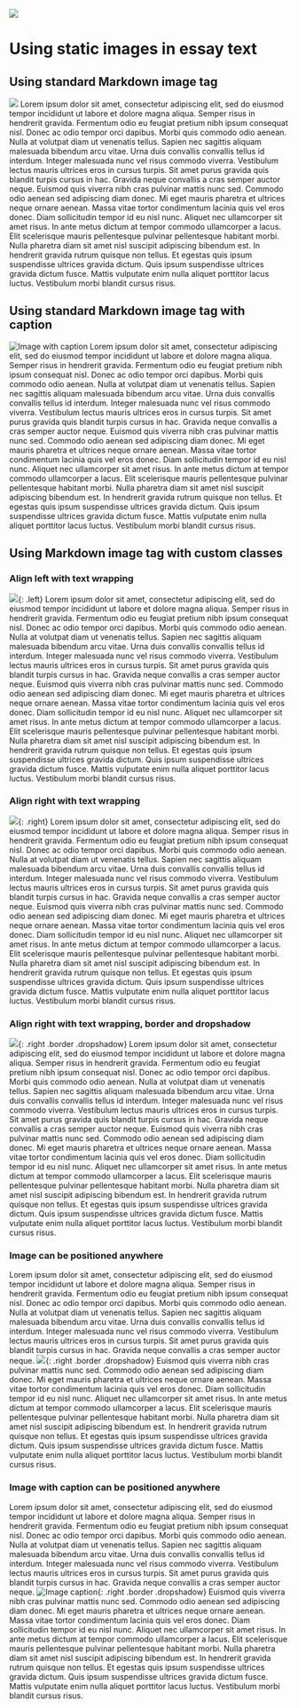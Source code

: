 <a href="https://visual-essays.app"><img src="/ve-button.png"></a>

<param ve-config title="Inline images example">

# Using static images in essay text

## Using standard Markdown image tag 

![](books.jpg)
Lorem ipsum dolor sit amet, consectetur adipiscing elit, sed do eiusmod tempor incididunt ut labore et dolore magna aliqua. Semper risus in hendrerit gravida. Fermentum odio eu feugiat pretium nibh ipsum consequat nisl. Donec ac odio tempor orci dapibus. Morbi quis commodo odio aenean. Nulla at volutpat diam ut venenatis tellus. Sapien nec sagittis aliquam malesuada bibendum arcu vitae. Urna duis convallis convallis tellus id interdum. Integer malesuada nunc vel risus commodo viverra. Vestibulum lectus mauris ultrices eros in cursus turpis. Sit amet purus gravida quis blandit turpis cursus in hac. Gravida neque convallis a cras semper auctor neque.  Euismod quis viverra nibh cras pulvinar mattis nunc sed. Commodo odio aenean sed adipiscing diam donec. Mi eget mauris pharetra et ultrices neque ornare aenean. Massa vitae tortor condimentum lacinia quis vel eros donec. Diam sollicitudin tempor id eu nisl nunc. Aliquet nec ullamcorper sit amet risus. In ante metus dictum at tempor commodo ullamcorper a lacus. Elit scelerisque mauris pellentesque pulvinar pellentesque habitant morbi. Nulla pharetra diam sit amet nisl suscipit adipiscing bibendum est. In hendrerit gravida rutrum quisque non tellus. Et egestas quis ipsum suspendisse ultrices gravida dictum. Quis ipsum suspendisse ultrices gravida dictum fusce. Mattis vulputate enim nulla aliquet porttitor lacus luctus. Vestibulum morbi blandit cursus risus.

## Using standard Markdown image tag with caption

![Image with caption](books.jpg)
Lorem ipsum dolor sit amet, consectetur adipiscing elit, sed do eiusmod tempor incididunt ut labore et dolore magna aliqua. Semper risus in hendrerit gravida. Fermentum odio eu feugiat pretium nibh ipsum consequat nisl. Donec ac odio tempor orci dapibus. Morbi quis commodo odio aenean. Nulla at volutpat diam ut venenatis tellus. Sapien nec sagittis aliquam malesuada bibendum arcu vitae. Urna duis convallis convallis tellus id interdum. Integer malesuada nunc vel risus commodo viverra. Vestibulum lectus mauris ultrices eros in cursus turpis. Sit amet purus gravida quis blandit turpis cursus in hac. Gravida neque convallis a cras semper auctor neque.  Euismod quis viverra nibh cras pulvinar mattis nunc sed. Commodo odio aenean sed adipiscing diam donec. Mi eget mauris pharetra et ultrices neque ornare aenean. Massa vitae tortor condimentum lacinia quis vel eros donec. Diam sollicitudin tempor id eu nisl nunc. Aliquet nec ullamcorper sit amet risus. In ante metus dictum at tempor commodo ullamcorper a lacus. Elit scelerisque mauris pellentesque pulvinar pellentesque habitant morbi. Nulla pharetra diam sit amet nisl suscipit adipiscing bibendum est. In hendrerit gravida rutrum quisque non tellus. Et egestas quis ipsum suspendisse ultrices gravida dictum. Quis ipsum suspendisse ultrices gravida dictum fusce. Mattis vulputate enim nulla aliquet porttitor lacus luctus. Vestibulum morbi blandit cursus risus.

## Using Markdown image tag with custom classes

### Align left with text wrapping

![](books.jpg){: .left}
Lorem ipsum dolor sit amet, consectetur adipiscing elit, sed do eiusmod tempor incididunt ut labore et dolore magna aliqua. Semper risus in hendrerit gravida. Fermentum odio eu feugiat pretium nibh ipsum consequat nisl. Donec ac odio tempor orci dapibus. Morbi quis commodo odio aenean. Nulla at volutpat diam ut venenatis tellus. Sapien nec sagittis aliquam malesuada bibendum arcu vitae. Urna duis convallis convallis tellus id interdum. Integer malesuada nunc vel risus commodo viverra. Vestibulum lectus mauris ultrices eros in cursus turpis. Sit amet purus gravida quis blandit turpis cursus in hac. Gravida neque convallis a cras semper auctor neque.  Euismod quis viverra nibh cras pulvinar mattis nunc sed. Commodo odio aenean sed adipiscing diam donec. Mi eget mauris pharetra et ultrices neque ornare aenean. Massa vitae tortor condimentum lacinia quis vel eros donec. Diam sollicitudin tempor id eu nisl nunc. Aliquet nec ullamcorper sit amet risus. In ante metus dictum at tempor commodo ullamcorper a lacus. Elit scelerisque mauris pellentesque pulvinar pellentesque habitant morbi. Nulla pharetra diam sit amet nisl suscipit adipiscing bibendum est. In hendrerit gravida rutrum quisque non tellus. Et egestas quis ipsum suspendisse ultrices gravida dictum. Quis ipsum suspendisse ultrices gravida dictum fusce. Mattis vulputate enim nulla aliquet porttitor lacus luctus. Vestibulum morbi blandit cursus risus.

### Align right with text wrapping

![](books.jpg){: .right}
Lorem ipsum dolor sit amet, consectetur adipiscing elit, sed do eiusmod tempor incididunt ut labore et dolore magna aliqua. Semper risus in hendrerit gravida. Fermentum odio eu feugiat pretium nibh ipsum consequat nisl. Donec ac odio tempor orci dapibus. Morbi quis commodo odio aenean. Nulla at volutpat diam ut venenatis tellus. Sapien nec sagittis aliquam malesuada bibendum arcu vitae. Urna duis convallis convallis tellus id interdum. Integer malesuada nunc vel risus commodo viverra. Vestibulum lectus mauris ultrices eros in cursus turpis. Sit amet purus gravida quis blandit turpis cursus in hac. Gravida neque convallis a cras semper auctor neque.  Euismod quis viverra nibh cras pulvinar mattis nunc sed. Commodo odio aenean sed adipiscing diam donec. Mi eget mauris pharetra et ultrices neque ornare aenean. Massa vitae tortor condimentum lacinia quis vel eros donec. Diam sollicitudin tempor id eu nisl nunc. Aliquet nec ullamcorper sit amet risus. In ante metus dictum at tempor commodo ullamcorper a lacus. Elit scelerisque mauris pellentesque pulvinar pellentesque habitant morbi. Nulla pharetra diam sit amet nisl suscipit adipiscing bibendum est. In hendrerit gravida rutrum quisque non tellus. Et egestas quis ipsum suspendisse ultrices gravida dictum. Quis ipsum suspendisse ultrices gravida dictum fusce. Mattis vulputate enim nulla aliquet porttitor lacus luctus. Vestibulum morbi blandit cursus risus.

### Align right with text wrapping, border and dropshadow

![](books.jpg){: .right .border .dropshadow}
Lorem ipsum dolor sit amet, consectetur adipiscing elit, sed do eiusmod tempor incididunt ut labore et dolore magna aliqua. Semper risus in hendrerit gravida. Fermentum odio eu feugiat pretium nibh ipsum consequat nisl. Donec ac odio tempor orci dapibus. Morbi quis commodo odio aenean. Nulla at volutpat diam ut venenatis tellus. Sapien nec sagittis aliquam malesuada bibendum arcu vitae. Urna duis convallis convallis tellus id interdum. Integer malesuada nunc vel risus commodo viverra. Vestibulum lectus mauris ultrices eros in cursus turpis. Sit amet purus gravida quis blandit turpis cursus in hac. Gravida neque convallis a cras semper auctor neque.  Euismod quis viverra nibh cras pulvinar mattis nunc sed. Commodo odio aenean sed adipiscing diam donec. Mi eget mauris pharetra et ultrices neque ornare aenean. Massa vitae tortor condimentum lacinia quis vel eros donec. Diam sollicitudin tempor id eu nisl nunc. Aliquet nec ullamcorper sit amet risus. In ante metus dictum at tempor commodo ullamcorper a lacus. Elit scelerisque mauris pellentesque pulvinar pellentesque habitant morbi. Nulla pharetra diam sit amet nisl suscipit adipiscing bibendum est. In hendrerit gravida rutrum quisque non tellus. Et egestas quis ipsum suspendisse ultrices gravida dictum. Quis ipsum suspendisse ultrices gravida dictum fusce. Mattis vulputate enim nulla aliquet porttitor lacus luctus. Vestibulum morbi blandit cursus risus.

### Image can be positioned anywhere

Lorem ipsum dolor sit amet, consectetur adipiscing elit, sed do eiusmod tempor incididunt ut labore et dolore magna aliqua. Semper risus in hendrerit gravida. Fermentum odio eu feugiat pretium nibh ipsum consequat nisl. Donec ac odio tempor orci dapibus. Morbi quis commodo odio aenean. Nulla at volutpat diam ut venenatis tellus. Sapien nec sagittis aliquam malesuada bibendum arcu vitae. Urna duis convallis convallis tellus id interdum. Integer malesuada nunc vel risus commodo viverra. Vestibulum lectus mauris ultrices eros in cursus turpis. Sit amet purus gravida quis blandit turpis cursus in hac. Gravida neque convallis a cras semper auctor neque.
![](books.jpg){: .right .border .dropshadow}
Euismod quis viverra nibh cras pulvinar mattis nunc sed. Commodo odio aenean sed adipiscing diam donec. Mi eget mauris pharetra et ultrices neque ornare aenean. Massa vitae tortor condimentum lacinia quis vel eros donec. Diam sollicitudin tempor id eu nisl nunc. Aliquet nec ullamcorper sit amet risus. In ante metus dictum at tempor commodo ullamcorper a lacus. Elit scelerisque mauris pellentesque pulvinar pellentesque habitant morbi. Nulla pharetra diam sit amet nisl suscipit adipiscing bibendum est. In hendrerit gravida rutrum quisque non tellus. Et egestas quis ipsum suspendisse ultrices gravida dictum. Quis ipsum suspendisse ultrices gravida dictum fusce. Mattis vulputate enim nulla aliquet porttitor lacus luctus. Vestibulum morbi blandit cursus risus.

### Image with caption can be positioned anywhere

Lorem ipsum dolor sit amet, consectetur adipiscing elit, sed do eiusmod tempor incididunt ut labore et dolore magna aliqua. Semper risus in hendrerit gravida. Fermentum odio eu feugiat pretium nibh ipsum consequat nisl. Donec ac odio tempor orci dapibus. Morbi quis commodo odio aenean. Nulla at volutpat diam ut venenatis tellus. Sapien nec sagittis aliquam malesuada bibendum arcu vitae. Urna duis convallis convallis tellus id interdum. Integer malesuada nunc vel risus commodo viverra. Vestibulum lectus mauris ultrices eros in cursus turpis. Sit amet purus gravida quis blandit turpis cursus in hac. Gravida neque convallis a cras semper auctor neque.
![Image caption](books.jpg){: .right .border .dropshadow}
Euismod quis viverra nibh cras pulvinar mattis nunc sed. Commodo odio aenean sed adipiscing diam donec. Mi eget mauris pharetra et ultrices neque ornare aenean. Massa vitae tortor condimentum lacinia quis vel eros donec. Diam sollicitudin tempor id eu nisl nunc. Aliquet nec ullamcorper sit amet risus. In ante metus dictum at tempor commodo ullamcorper a lacus. Elit scelerisque mauris pellentesque pulvinar pellentesque habitant morbi. Nulla pharetra diam sit amet nisl suscipit adipiscing bibendum est. In hendrerit gravida rutrum quisque non tellus. Et egestas quis ipsum suspendisse ultrices gravida dictum. Quis ipsum suspendisse ultrices gravida dictum fusce. Mattis vulputate enim nulla aliquet porttitor lacus luctus. Vestibulum morbi blandit cursus risus.